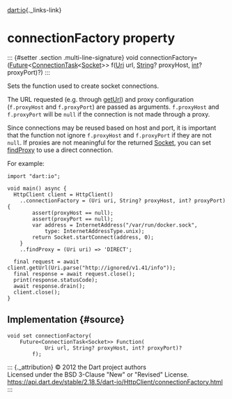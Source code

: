 [dart:io](../../dart-io/dart-io-library){._links-link}

connectionFactory property
==========================

::: {#setter .section .multi-line-signature}
void
connectionFactory=([Future](../../dart-async/future-class)\<[ConnectionTask](../connectiontask-class)\<[Socket](../socket-class)\>\>
f([Uri](../../dart-core/uri-class) url,
[String](../../dart-core/string-class)? proxyHost,
[int](../../dart-core/int-class)? proxyPort)?)
:::

Sets the function used to create socket connections.

The URL requested (e.g. through [getUrl](geturl)) and proxy
configuration (`f.proxyHost` and `f.proxyPort`) are passed as arguments.
`f.proxyHost` and `f.proxyPort` will be `null` if the connection is not
made through a proxy.

Since connections may be reused based on host and port, it is important
that the function not ignore `f.proxyHost` and `f.proxyPort` if they are
not `null`. If proxies are not meaningful for the returned
[Socket](../socket-class), you can set [findProxy](findproxy) to use a
direct connection.

For example:

``` {.language-dart data-language="dart"}
import "dart:io";

void main() async {
  HttpClient client = HttpClient()
    ..connectionFactory = (Uri uri, String? proxyHost, int? proxyPort) {
        assert(proxyHost == null);
        assert(proxyPort == null);
        var address = InternetAddress("/var/run/docker.sock",
            type: InternetAddressType.unix);
        return Socket.startConnect(address, 0);
    }
    ..findProxy = (Uri uri) => 'DIRECT';

  final request = await client.getUrl(Uri.parse("http://ignored/v1.41/info"));
  final response = await request.close();
  print(response.statusCode);
  await response.drain();
  client.close();
}
```

Implementation {#source}
--------------

``` {.language-dart data-language="dart"}
void set connectionFactory(
    Future<ConnectionTask<Socket>> Function(
            Uri url, String? proxyHost, int? proxyPort)?
        f);
```

::: {._attribution}
© 2012 the Dart project authors\
Licensed under the BSD 3-Clause \"New\" or \"Revised\" License.\
<https://api.dart.dev/stable/2.18.5/dart-io/HttpClient/connectionFactory.html>
:::

